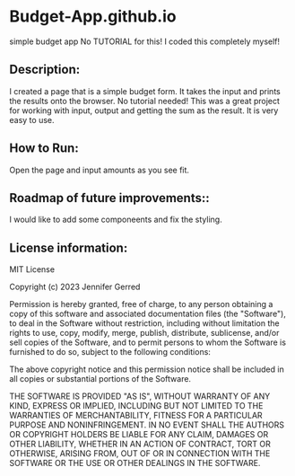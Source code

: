 # Budget-App.github.io
simple budget app
No TUTORIAL for this! I coded this completely myself!
## Description:
I created a page that is a simple budget form. It takes the input and prints the results onto the browser. No tutorial needed! This was a great project for working with input, output and getting the sum as the result. It is very easy to use.
## How to Run:  
Open the page and input amounts as you see fit. 

## Roadmap of future improvements:: 
I would like to add some componeents and fix the styling. 

## License information: 
MIT License

Copyright (c) 2023 Jennifer Gerred

Permission is hereby granted, free of charge, to any person obtaining a copy
of this software and associated documentation files (the "Software"), to deal
in the Software without restriction, including without limitation the rights
to use, copy, modify, merge, publish, distribute, sublicense, and/or sell
copies of the Software, and to permit persons to whom the Software is
furnished to do so, subject to the following conditions:

The above copyright notice and this permission notice shall be included in all
copies or substantial portions of the Software.

THE SOFTWARE IS PROVIDED "AS IS", WITHOUT WARRANTY OF ANY KIND, EXPRESS OR
IMPLIED, INCLUDING BUT NOT LIMITED TO THE WARRANTIES OF MERCHANTABILITY,
FITNESS FOR A PARTICULAR PURPOSE AND NONINFRINGEMENT. IN NO EVENT SHALL THE
AUTHORS OR COPYRIGHT HOLDERS BE LIABLE FOR ANY CLAIM, DAMAGES OR OTHER
LIABILITY, WHETHER IN AN ACTION OF CONTRACT, TORT OR OTHERWISE, ARISING FROM,
OUT OF OR IN CONNECTION WITH THE SOFTWARE OR THE USE OR OTHER DEALINGS IN THE
SOFTWARE.
